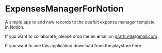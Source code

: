 # ExpensesManagerForNotion
A simple app to add new records to the deafult expense manager template in Notion.

If you want to collaborate, please drop me an email on prathu10@gmail.com

If you want to use this application download from the playstore here: 
